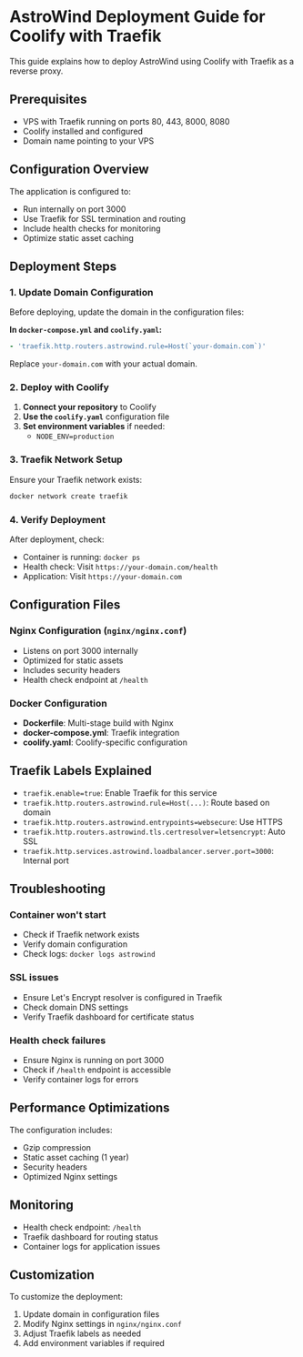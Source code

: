 # AstroWind Deployment Guide for Coolify with Traefik

This guide explains how to deploy AstroWind using Coolify with Traefik as a reverse proxy.

## Prerequisites

- VPS with Traefik running on ports 80, 443, 8000, 8080
- Coolify installed and configured
- Domain name pointing to your VPS

## Configuration Overview

The application is configured to:

- Run internally on port 3000
- Use Traefik for SSL termination and routing
- Include health checks for monitoring
- Optimize static asset caching

## Deployment Steps

### 1. Update Domain Configuration

Before deploying, update the domain in the configuration files:

**In `docker-compose.yml` and `coolify.yaml`:**

```yaml
- 'traefik.http.routers.astrowind.rule=Host(`your-domain.com`)'
```

Replace `your-domain.com` with your actual domain.

### 2. Deploy with Coolify

1. **Connect your repository** to Coolify
2. **Use the `coolify.yaml`** configuration file
3. **Set environment variables** if needed:
   - `NODE_ENV=production`

### 3. Traefik Network Setup

Ensure your Traefik network exists:

```bash
docker network create traefik
```

### 4. Verify Deployment

After deployment, check:

- Container is running: `docker ps`
- Health check: Visit `https://your-domain.com/health`
- Application: Visit `https://your-domain.com`

## Configuration Files

### Nginx Configuration (`nginx/nginx.conf`)

- Listens on port 3000 internally
- Optimized for static assets
- Includes security headers
- Health check endpoint at `/health`

### Docker Configuration

- **Dockerfile**: Multi-stage build with Nginx
- **docker-compose.yml**: Traefik integration
- **coolify.yaml**: Coolify-specific configuration

## Traefik Labels Explained

- `traefik.enable=true`: Enable Traefik for this service
- `traefik.http.routers.astrowind.rule=Host(...)`: Route based on domain
- `traefik.http.routers.astrowind.entrypoints=websecure`: Use HTTPS
- `traefik.http.routers.astrowind.tls.certresolver=letsencrypt`: Auto SSL
- `traefik.http.services.astrowind.loadbalancer.server.port=3000`: Internal port

## Troubleshooting

### Container won't start

- Check if Traefik network exists
- Verify domain configuration
- Check logs: `docker logs astrowind`

### SSL issues

- Ensure Let's Encrypt resolver is configured in Traefik
- Check domain DNS settings
- Verify Traefik dashboard for certificate status

### Health check failures

- Ensure Nginx is running on port 3000
- Check if `/health` endpoint is accessible
- Verify container logs for errors

## Performance Optimizations

The configuration includes:

- Gzip compression
- Static asset caching (1 year)
- Security headers
- Optimized Nginx settings

## Monitoring

- Health check endpoint: `/health`
- Traefik dashboard for routing status
- Container logs for application issues

## Customization

To customize the deployment:

1. Update domain in configuration files
2. Modify Nginx settings in `nginx/nginx.conf`
3. Adjust Traefik labels as needed
4. Add environment variables if required
